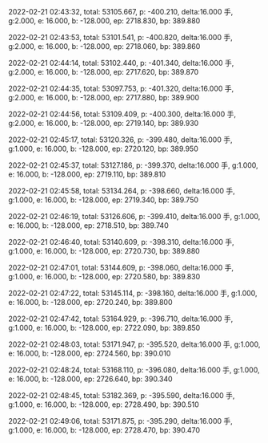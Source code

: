 2022-02-21 02:43:32, total: 53105.667, p: -400.210, delta:16.000 手, g:2.000, e: 16.000, b: -128.000, ep: 2718.830, bp: 389.880

2022-02-21 02:43:53, total: 53101.541, p: -400.820, delta:16.000 手, g:2.000, e: 16.000, b: -128.000, ep: 2718.060, bp: 389.860

2022-02-21 02:44:14, total: 53102.440, p: -401.340, delta:16.000 手, g:2.000, e: 16.000, b: -128.000, ep: 2717.620, bp: 389.870

2022-02-21 02:44:35, total: 53097.753, p: -401.320, delta:16.000 手, g:2.000, e: 16.000, b: -128.000, ep: 2717.880, bp: 389.900

2022-02-21 02:44:56, total: 53109.409, p: -400.300, delta:16.000 手, g:2.000, e: 16.000, b: -128.000, ep: 2719.140, bp: 389.930

2022-02-21 02:45:17, total: 53120.326, p: -399.480, delta:16.000 手, g:1.000, e: 16.000, b: -128.000, ep: 2720.120, bp: 389.950

2022-02-21 02:45:37, total: 53127.186, p: -399.370, delta:16.000 手, g:1.000, e: 16.000, b: -128.000, ep: 2719.110, bp: 389.810

2022-02-21 02:45:58, total: 53134.264, p: -398.660, delta:16.000 手, g:1.000, e: 16.000, b: -128.000, ep: 2719.340, bp: 389.750

2022-02-21 02:46:19, total: 53126.606, p: -399.410, delta:16.000 手, g:1.000, e: 16.000, b: -128.000, ep: 2718.510, bp: 389.740

2022-02-21 02:46:40, total: 53140.609, p: -398.310, delta:16.000 手, g:1.000, e: 16.000, b: -128.000, ep: 2720.730, bp: 389.880

2022-02-21 02:47:01, total: 53144.609, p: -398.060, delta:16.000 手, g:1.000, e: 16.000, b: -128.000, ep: 2720.580, bp: 389.830

2022-02-21 02:47:22, total: 53145.114, p: -398.160, delta:16.000 手, g:1.000, e: 16.000, b: -128.000, ep: 2720.240, bp: 389.800

2022-02-21 02:47:42, total: 53164.929, p: -396.710, delta:16.000 手, g:1.000, e: 16.000, b: -128.000, ep: 2722.090, bp: 389.850

2022-02-21 02:48:03, total: 53171.947, p: -395.520, delta:16.000 手, g:1.000, e: 16.000, b: -128.000, ep: 2724.560, bp: 390.010

2022-02-21 02:48:24, total: 53168.110, p: -396.080, delta:16.000 手, g:1.000, e: 16.000, b: -128.000, ep: 2726.640, bp: 390.340

2022-02-21 02:48:45, total: 53182.369, p: -395.590, delta:16.000 手, g:1.000, e: 16.000, b: -128.000, ep: 2728.490, bp: 390.510

2022-02-21 02:49:06, total: 53171.875, p: -395.290, delta:16.000 手, g:1.000, e: 16.000, b: -128.000, ep: 2728.470, bp: 390.470
